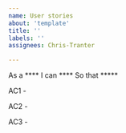 ```yaml
---
name: User stories
about: 'template'
title: ''
labels: ''
assignees: Chris-Tranter

---
```

As a **** I can **** So that *****

AC1 - 

AC2 -

AC3 -
